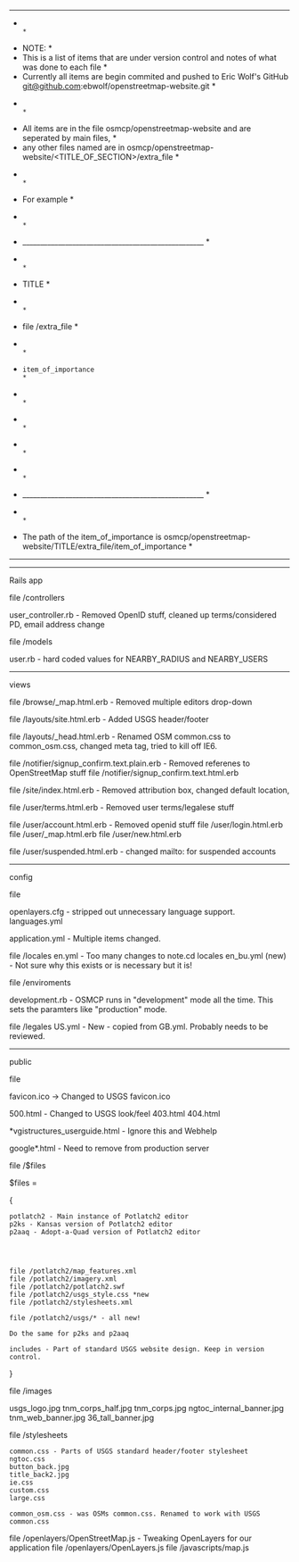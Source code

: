 
****************************************************************************************************************************
*                                                                                                                          *
*  NOTE:                                                                                                                   *
*  This is a list of items that are under version control and notes of what was done to each file                          *
*  Currently all items are begin commited and pushed to Eric Wolf's GitHub git@github.com:ebwolf/openstreetmap-website.git *
*                                                                                                                          *
*  All items are in the file osmcp/openstreetmap-website and are seperated by main files,                                  *
*  any other files named are in osmcp/openstreetmap-website/<TITLE_OF_SECTION>/extra_file                                  *
*                                                                                                                          *
*  For example                                                                                                             *
*                                                                                                                          *
*  ___________________________________________________                                                                     *
*                                                                                                                          *
*  TITLE                                                                                                                   *
*                                                                                                                          *
*  file /extra_file                                                                                                        *
*                                                                                                                          *
*     item_of_importance                                                                                                   *
*                                                                                                                          *
*                                                                                                                          *
*                                                                                                                          *
*                                                                                                                          *
*  ___________________________________________________                                                                     *
*                                                                                                                          *
* The path of the item_of_importance is osmcp/openstreetmap-website/TITLE/extra_file/item_of_importance                    *
****************************************************************************************************************************


___________________________________________________

Rails app

file /controllers 
 
  user_controller.rb  - Removed OpenID stuff, cleaned up terms/considered PD, email address change

file /models

  user.rb - hard coded values for NEARBY_RADIUS and NEARBY_USERS

___________________________________________________


views

file /browse/_map.html.erb  - Removed multiple editors drop-down


file /layouts/site.html.erb  - Added USGS header/footer

file /layouts/_head.html.erb  - Renamed OSM common.css to common_osm.css, changed meta tag, tried to kill off IE6.

file /notifier/signup_confirm.text.plain.erb  - Removed referenes to OpenStreetMap stuff
file /notifier/signup_confirm.text.html.erb

file /site/index.html.erb - Removed attribution box, changed default location, 

file /user/terms.html.erb - Removed user terms/legalese stuff

file /user/account.html.erb - Removed openid stuff
file /user/login.html.erb
file /user/_map.html.erb
file /user/new.html.erb

file /user/suspended.html.erb - changed mailto: for suspended accounts

___________________________________________________

config 

file 

  openlayers.cfg - stripped out unnecessary language support.
  languages.yml 

  application.yml - Multiple items changed.

file /locales 
  en.yml  - Too many changes to note.cd locales
  en_bu.yml (new) - Not sure why this exists or is necessary but it is!

file /enviroments

  development.rb  - OSMCP runs in "development" mode all the time. This sets the paramters like "production" mode.

file /legales
  US.yml - New - copied from GB.yml. Probably needs to be reviewed.

___________________________________________________________

public

file 

  favicon.ico -> Changed to USGS favicon.ico

  500.html - Changed to USGS look/feel
  403.html
  404.html

  *vgistructures_userguide.html - Ignore this and Webhelp

  google*.html - Need to remove from production server


file /$files

  $files =

  {
    
    potlatch2 - Main instance of Potlatch2 editor
    p2ks - Kansas version of Potlatch2 editor
    p2aaq - Adopt-a-Quad version of Potlatch2 editor


       

	file /potlatch2/map_features.xml
	file /potlatch2/imagery.xml
	file /potlatch2/potlatch2.swf
	file /potlatch2/usgs_style.css *new
	file /potlatch2/stylesheets.xml

	file /potlatch2/usgs/* - all new!

	Do the same for p2ks and p2aaq

    includes - Part of standard USGS website design. Keep in version control.

  }

file /images

  usgs_logo.jpg
  tnm_corps_half.jpg
  tnm_corps.jpg
  ngtoc_internal_banner.jpg
  tnm_web_banner.jpg
  36_tall_banner.jpg

file /stylesheets

    common.css - Parts of USGS standard header/footer stylesheet
    ngtoc.css
    button_back.jpg
    title_back2.jpg
    ie.css
    custom.css
    large.css

    common_osm.css - was OSMs common.css. Renamed to work with USGS common.css

file /openlayers/OpenStreetMap.js - Tweaking OpenLayers for our application
file /openlayers/OpenLayers.js
file /javascripts/map.js





